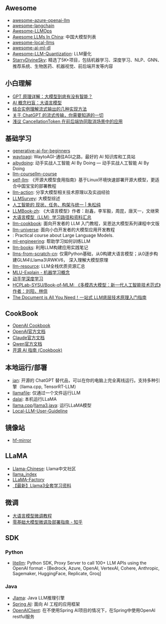 
## Awesome
- [awesome-azure-openai-llm](https://github.com/kimtth/awesome-azure-openai-llm)
- [awesome-langchain](https://github.com/kyrolabs/awesome-langchain)
- [Awesome-LLMOps](https://github.com/tensorchord/Awesome-LLMOps)
- [Awesome LLMs In China](https://github.com/wgwang/awesome-LLMs-In-China): 中国大模型列表
- [awesome-local-llms](https://github.com/vince-lam/awesome-local-llms)
- [awesome-ai-ml-dl](https://github.com/neomatrix369/awesome-ai-ml-dl)
- [Awesome-LLM-Quantization](https://github.com/pprp/Awesome-LLM-Quantization): LLM量化
- [StarryDivineSky](https://github.com/wuwenjie1992/StarryDivineSky): 精选了5K+项目，包括机器学习、深度学习、NLP、GNN、推荐系统、生物医药、机器视觉、前后端开发等内容
## 小白理解
- [GPT 原理详解：大模型到底有没有智能？](https://icloudnative.io/posts/how-gpt-work-explained-without-math/)
- [AI 概念扫盲：大语言模型](https://rylan.cn/article/ai-llm-basics)
- [结合实例理解流式输出的几种实现方法](https://selfboot.cn/2024/05/19/stream_sse_chunk/)
- [关于 ChatGPT 的流式传输，你需要知道的一切](https://blog.yuanpei.me/posts/everything-you-need-to-know-about-streaming-with-chatgpt/)
- [浅议 CancellationToken 在前后端协同取消场景中的应用](https://blog.yuanpei.me/posts/cancellation-mechanism-cancellationtoken-cooperative-scene/)
## 基础学习
- [generative-ai-for-beginners](https://github.com/microsoft/generative-ai-for-beginners)
- [waytoagi](https://www.waytoagi.com/): WaytoAGI-通往AGI之路，最好的 AI 知识库和工具站
- [aibydoing](https://aibydoing.com/intro): 动手实战人工智能 AI By Doing — 动手实战人工智能 AI By Doing
- [llm-coursellm-course](https://github.com/mlabonne/llm-course)
- [self-llm](https://github.com/datawhalechina/self-llm): 《开源大模型食用指南》基于Linux环境快速部署开源大模型，更适合中国宝宝的部署教程
- [llm-action](https://github.com/liguodongiot/llm-action): 分享大模型相关技术原理以及实战经验
- [LLMSurvey](https://github.com/RUCAIBox/LLMSurvey): 大模型综述
- [人工智能的 现状、任务、构架与统一 | 朱松纯](http://www.stat.ucla.edu/~sczhu/Blog_articles/%E6%B5%85%E8%B0%88%E4%BA%BA%E5%B7%A5%E6%99%BA%E8%83%BD.pdf)
- [LLMBook-zh](https://github.com/LLMBook-zh/LLMBook-zh.github.io): 《大语言模型》作者：赵鑫，李军毅，周昆，唐天一，文继荣
- [大语言模型（LLM）学习路径和资料汇总](https://ninehills.tech/articles/97.html)
- [llm-cookbook](https://github.com/datawhalechina/llm-cookbook): 面向开发者的 LLM 入门教程，吴恩达大模型系列课程中文版
- [llm-universe](https://github.com/datawhalechina/llm-universe): 面向小白开发者的大模型应用开发教程
- [](https://github.com/peremartra/Large-Language-Model-Notebooks-Course): Practical course about Large Language Models.
- [ml-engineering](https://github.com/stas00/ml-engineering): 帮助学习如何训练LLM
- [llm-books](https://github.com/morsoli/llm-books): 利用LLM构建应用实践笔记
- [llms-from-scratch-cn](https://github.com/datawhalechina/llms-from-scratch-cn): 仅需Python基础，从0构建大语言模型；从0逐步构建GLM4\Llama3\RWKV6， 深入理解大模型原理
- [llm-resource](https://github.com/liguodongiot/llm-resource): LLM全栈优质资源汇总
- [MLU-Explain - 机器学习概念](https://mlu-explain.github.io/)
- [动手学深度学习](https://zh.d2l.ai/)
- [HCPLab-SYSU/Book-of-MLM: 《多模态大模型：新一代人工智能技术范式》作者：刘阳，林倞](https://github.com/HCPLab-SYSU/Book-of-MLM)
- [The Document is All You Need！一站式 LLM底层技术原理入门指南](https://s3tlxskbq3.feishu.cn/docx/NyPqdCKraoXz9gxNVCfcIFdnnAc)
## CookBook
- [OpenAI Cookbook](https://cookbook.openai.com/)
- [OpenAI官方文档](https://platform.openai.com/docs/overview)
- [Claude官方文档](https://docs.anthropic.com/en/docs/welcome)
- [Qwen官方文档](https://qwen.readthedocs.io/en/latest/index.html)
- [开源 AI 指南 (Cookbook)](https://huggingface.co/learn/cookbook/zh-CN/index)
## 本地运行/部署
- [jan](https://github.com/janhq/jan): 开源的 ChatGPT 替代品，可以在你的电脑上完全离线运行。支持多种引擎（llama.cpp, TensorRT-LLM）
- [llamafile](https://github.com/Mozilla-Ocho/llamafile): 仅通过一个文件运行LLM
- [dalai](https://github.com/cocktailpeanut/dalai): 本机运行LLaMA
- [llama.cpp](https://github.com/ggerganov/llama.cpp)/[llama3.java](https://github.com/mukel/llama3.java): 运行LLaMA模型
- [Local-LLM-User-Guideline](https://github.com/xue160709/Local-LLM-User-Guideline)
## 镜像站
- [hf-mirror](https://hf-mirror.com/)

## LLaMA
- [Llama-Chinese](https://github.com/LlamaFamily/Llama-Chinese): Llama中文社区
- [llama_index](https://github.com/run-llama/llama_index)
- [LLaMA-Factory](https://github.com/hiyouga/LLaMA-Factory)
- [【最新】Llama3全套学习资料](https://chinesellama.feishu.cn/wiki/XBKPwbhWriWCfrkmJhfcrS9Rnqc)

## 微调
- [大语言模型微调教程](https://www.youtube.com/watch?v=rANv5BVcR5k)
- [零基础大模型微调及部署指南 - 知乎](https://zhuanlan.zhihu.com/p/666976486)

## SDK
### Python
- [litellm](https://github.com/BerriAI/litellm): Python SDK, Proxy Server to call 100+ LLM APIs using the OpenAI format - [Bedrock, Azure, OpenAI, VertexAI, Cohere, Anthropic, Sagemaker, HuggingFace, Replicate, Groq]

### Java
- [Jlama](https://github.com/tjake/Jlama): Java LLM推理引擎
- [Spring AI](https://spring.io/projects/spring-ai): 面向 AI 工程的应用框架
- [OpenAIClient](https://github.com/kousen/OpenAIClient): 在不使用Spring AI项目的情况下，在Spring中使用OpenAI restful服务
